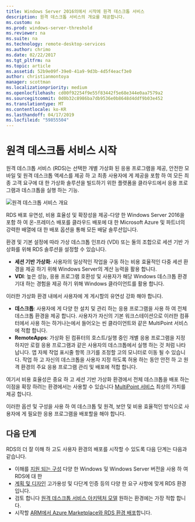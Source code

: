 ```yaml
---
title: Windows Server 2016의에서 시작에 원격 데스크톱 서비스
description: 원격 데스크톱 서비스의 개요를 제공합니다.
ms.custom: na
ms.prod: windows-server-threshold
ms.reviewer: na
ms.suite: na
ms.technology: remote-desktop-services
ms.author: chrimo
ms.date: 02/22/2017
ms.tgt_pltfrm: na
ms.topic: article
ms.assetid: 52b9e09f-39e0-41a9-9d3b-4d5f4eacf3e0
author: christianmontoya
manager: scottman
ms.localizationpriority: medium
ms.openlocfilehash: cd00f92254f9e55f83442f5e68e344e0aa7579a2
ms.sourcegitcommit: 0d0b32c8986ba7db9536e0b8648d4ddf9b03e452
ms.translationtype: MT
ms.contentlocale: ko-KR
ms.lasthandoff: 04/17/2019
ms.locfileid: "59855504"
---
```

# <a name="welcome-to-remote-desktop-services"></a>원격 데스크톱 서비스 시작 

원격 데스크톱 서비스 (RDS)는 선택한 개별 가상화 된 응용 프로그램을 제공, 안전한 모바일 및 원격 데스크톱 액세스를 제공 하 고 최종 사용자에 게 제공을 포함 하 여 모든 최종 고객 요구에 대 한 가상화 솔루션을 빌드하기 위한 플랫폼을 클라우드에서 응용 프로그램과 데스크톱을 실행 하는 기능.

![원격 데스크톱 서비스 개요](.\media\rds-overview.png)

RDS 배포 유연성, 비용 효율성 및 확장성을 제공-다양 한 Windows Server 2016을 포함 하 여 온-프레미스 배포를 클라우드 배포에 대 한 Microsoft Azure 및 파트너의 강력한 배열에 대 한 배포 옵션을 통해 모든 배달 솔루션입니다.

환경 및 기본 설정에 따라 가상 데스크톱 인프라 (VDI) 또는 둘의 조합으로 세션 기반 가상화를 위해 RDS 솔루션을 설정할 수 있습니다.

- **세션 기반 가상화**: 사용자의 일상적인 작업을 구동 하는 비용 효율적인 다중 세션 환경을 제공 하기 위해 Windows Server의 계산 능력을 활용 합니다.
- **VDI**: 높은 성능, 응용 프로그램 호환성 및 사용자가 해당 Windows 데스크톱 환경 기대 하는 경험을 제공 하기 위해 Windows 클라이언트를 활용 합니다.

이러한 가상화 환경 내에서 사용자에 게 게시할의 유연성 강화 해야 합니다.

- **데스크톱**: 사용자에 게 다양 한 설치 및 관리 하는 응용 프로그램을 사용 하 여 전체 데스크톱 환경을 제공 합니다. 사용자가 자신의 기본 워크스테이션으로 이러한 컴퓨터에서 사용 하는 하거나는에서 들어오는 씬 클라이언트와 같은 MultiPoint 서비스에 적합 합니다.
- **RemoteApps**: 가상화 된 컴퓨터의 호스트/실행 중인 개별 응용 프로그램을 지정 하지만 로컬 응용 프로그램과 같은 사용자의 데스크톱에서 실행 하는 것 처럼 나타납니다. 앱 자체 작업 표시줄 항목 크기를 조정할 고의 모니터로 이동 될 수 있습니다. 작업 하 고 자신의 데스크톱을 사용자 지정 하도록 허용 하는 동안 안전 하 고 원격 환경의 주요 응용 프로그램 관리 및 배포에 적합 합니다.

여기서 비용 효율성은 중요 하 고 세션 기반 가상화 환경에서 전체 데스크톱을 배포 하는 이점을 확장 하려는 환경에서는 사용할 수 있습니다 [MultiPoint 서비스](../multipoint-services/multipoint-services.md) 최상의 가치를 제공 합니다. 

이러한 옵션 및 구성을 사용 하 여 데스크톱 및 원격, 보안 및 비용 효율적인 방식으로 사용자에 게 필요한 응용 프로그램을 배포할을 해야 합니다.

## <a name="next-steps"></a>다음 단계

RDS의 더 잘 이해 하 고도 사용자 환경의 배포를 시작할 수 있도록 다음 단계는 다음과 같습니다.
-   이해를 [지원 되는 구성](rds-supported-config.md) 다양 한 Windows 및 Windows Server 버전을 사용 하 여 RDS에 대 한
-   [계획 및 디자인](rds-plan-and-design.md) 고가용성 및 다단계 인증 등의 다양 한 요구 사항에 맞게 RDS 환경입니다.
-   검토 합니다 [원격 데스크톱 서비스 아키텍처 모델](desktop-hosting-logical-architecture.md) 원하는 환경에는 가장 적합 합니다.
-   시작할 [ARM에서 Azure Marketplace와 RDS 환경 배포](rds-in-azure.md)합니다.
